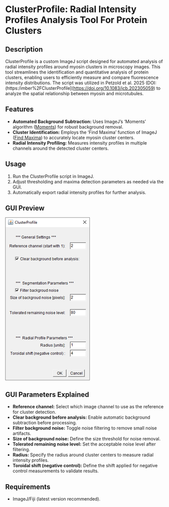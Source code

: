 # ClusterProfile: Radial Intensity Profiles Analysis Tool For Protein Clusters

## Description

ClusterProfile is a custom ImageJ script designed for automated analysis of radial intensity profiles around myosin clusters in microscopy images. This tool streamlines the identification and quantitative analysis of protein clusters, enabling users to efficiently measure and compare fluorescence intensity distributions. The script was utilized in Petzold et al. 2025 (DOI: (https:/imber%2FClusterProfile](https://doi.org/10.1083/jcb.202305059) to analyze the spatial relationship between myosin and microtubules.

## Features

* **Automated Background Subtraction:** Uses ImageJ’s ‘Moments’ algorithm ([Moments](https://doi.org/10.1016/0734-189x%2885%2990133-1)) for robust background removal.
* **Cluster Identification:** Employs the ‘Find Maxima’ function of ImageJ ([Find Maxima](https://doi.org/10.1038/nmeth.2089)) to accurately locate myosin cluster centers.
* **Radial Intensity Profiling:** Measures intensity profiles in multiple channels around the detected cluster centers.

## Usage

1. Run the ClusterProfile script in ImageJ.
2. Adjust thresholding and maxima detection parameters as needed via the GUI.
3. Automatically export radial intensity profiles for further analysis.

## GUI Preview

![ClusterProfile GUI](https://github.com/ngimber/ClusterProfile/blob/main/ClusterProfile_GUI.PNG)

## GUI Parameters Explained

- **Reference channel:** Select which image channel to use as the reference for cluster detection.
- **Clear background before analysis:** Enable automatic background subtraction before processing.
- **Filter background noise:** Toggle noise filtering to remove small noise artifacts.
- **Size of background noise:** Define the size threshold for noise removal.
- **Tolerated remaining noise level:** Set the acceptable noise level after filtering.
- **Radius:** Specify the radius around cluster centers to measure radial intensity profiles.
- **Toroidal shift (negative control):** Define the shift applied for negative control measurements to validate results.

## Requirements

* ImageJ/Fiji (latest version recommended).
